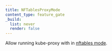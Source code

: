 ```yaml
---
title: NFTablesProxyMode
content_type: feature_gate
_build:
  list: never
  render: false
---
```

Allow running kube-proxy with in [nftables mode](/docs/reference/networking/virtual-ips/#proxy-mode-nftables).
